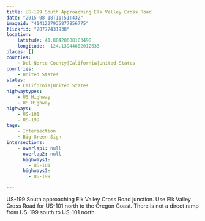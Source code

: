```yaml
---
title: US-199 South Approaching Elk Valley Cross Road
date: "2015-08-18T11:51:43Z"
imageid: "4141227935877856775"
flickrid: "20777431938"
location:
    latitude: 41.80428608103498
    longitude: -124.13944602012633
places: []
counties:
    - Del Norte County|California|United States
countries:
    - United States
states:
    - California|United States
highwaytypes:
    - US Highway
    - US Highway
highways:
    - US-101
    - US-199
tags:
    - Intersection
    - Big Green Sign
intersections:
    - overlap1: null
      overlap2: null
      highways1:
        - US-101
      highways2:
        - US-199

---
```

US-199 South approaching Elk Valley Cross Road junction.  Use Elk Valley Cross Road for US-101 north to the Oregon Coast.  There is not a direct ramp from US-199 south to US-101 north.